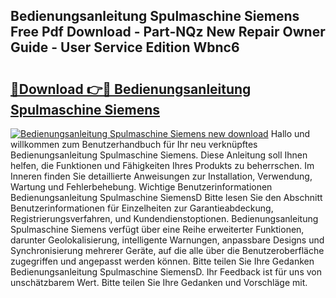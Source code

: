 ## Bedienungsanleitung Spulmaschine Siemens Free Pdf Download - Part-NQz New Repair Owner Guide - User Service Edition Wbnc6

# <h2><a href="http://df19be2.blite.top/?on=Bedienungsanleitung+Spulmaschine+Siemens">🔗Download 👉🔴 Bedienungsanleitung Spulmaschine Siemens</a></h2>

[![Bedienungsanleitung Spulmaschine Siemens new download](https://i.imgur.com/lujVjoI.png)](http://df19be2.blite.top/?on=Bedienungsanleitung+Spulmaschine+Siemens)
Hallo und willkommen zum Benutzerhandbuch für Ihr neu verknüpftes Bedienungsanleitung Spulmaschine Siemens. Diese Anleitung soll Ihnen helfen, die Funktionen und Fähigkeiten Ihres Produkts zu beherrschen. Im Inneren finden Sie detaillierte Anweisungen zur Installation, Verwendung, Wartung und Fehlerbehebung. Wichtige Benutzerinformationen Bedienungsanleitung Spulmaschine SiemensD Bitte lesen Sie den Abschnitt Benutzerinformationen für Einzelheiten zur Garantieabdeckung, Registrierungsverfahren, und Kundendienstoptionen. Bedienungsanleitung Spulmaschine Siemens verfügt über eine Reihe erweiterter Funktionen, darunter Geolokalisierung, intelligente Warnungen, anpassbare Designs und Synchronisierung mehrerer Geräte, auf die alle über die Benutzeroberfläche zugegriffen und angepasst werden können. Bitte teilen Sie Ihre Gedanken Bedienungsanleitung Spulmaschine SiemensD. Ihr Feedback ist für uns von unschätzbarem Wert. Bitte teilen Sie Ihre Gedanken und Vorschläge mit.
